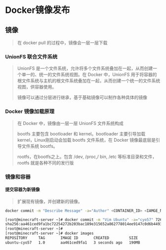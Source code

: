 # Docker镜像发布

## 镜像

> 在 docker pull 的过程中，镜像会一层一层下载

### UnionFS 联合文件系统

> UnionFS 是一个文件系统，允许将多个文件系统叠加在一起，从而创建一个单一的、统一的文件系统视图。在 Docker 中，UnionFS 用于将容器的根文件系统与主机的根文件系统叠加在一起，从而创建一个统一的文件系统视图，供容器使用。
> 
> 镜像可以通过分层进行继承，基于基础镜像可以制作各种具体的镜像

### Docker 镜像加载原理

> 在 Docker 中，镜像由一层一层 UnionFS 文件系统构成
> 
> bootfs 主要包含 bootloader 和 kernel。bootloader 主要引导加载 kernel，Linux刚启动会加载 bootfs 文件系统，在 Docker 镜像最底层是引导文件系统 bootfs。
> 
> rootfs，在bootfs之上。包含 /dev, /proc,/ bin, /etc 等标准目录和文件，rootfs 就是各种不同的发行版

### 镜像和容器

#### 提交容器为新镜像

> 扩展现有镜像，并创建新的镜像。

```bash
docker commit -m "Describe Message" -a="Author" <CONTAINER_ID> <IAMGE_NAME>:[TAG]

[root@minecraft-server ~]# docker commit -m "Vim Ubuntu" -a="cyo57" 72613e8ac37a ubuntu-cyo57:1.0
sha256:aa461ced9fa1bc72254272b203bac189e315652a862778014ee9147c0d6b4493
[root@minecraft-server ~]# 
[root@minecraft-server ~]# docker images
REPOSITORY     TAG       IMAGE ID       CREATED         SIZE
ubuntu-cyo57   1.0       aa461ced9fa1   3 seconds ago   190MB
```


